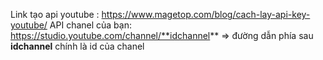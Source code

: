 Link tạo api youtube : https://www.magetop.com/blog/cach-lay-api-key-youtube/
API chanel của bạn: https://studio.youtube.com/channel/**idchannel** => đường dẫn phía sau **idchannel** chính là id của chanel 

